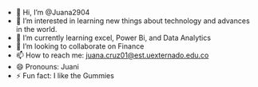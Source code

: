 - 👋 Hi, I’m @Juana2904
- 👀 I’m interested in learning new things about technology and advances in the world.
- 🌱 I’m currently learning excel, Power Bi, and Data Analytics
- 💞️ I’m looking to collaborate on Finance 
- 📫 How to reach me: juana.cruz01@est.uexternado.edu.co
- 😄 Pronouns: Juani
- ⚡ Fun fact: I like the Gummies

<!---
Juana2904/Juana2904 is a ✨ special ✨ repository because its `README.md` (this file) appears on your GitHub profile.
You can click the Preview link to take a look at your changes.
--->
